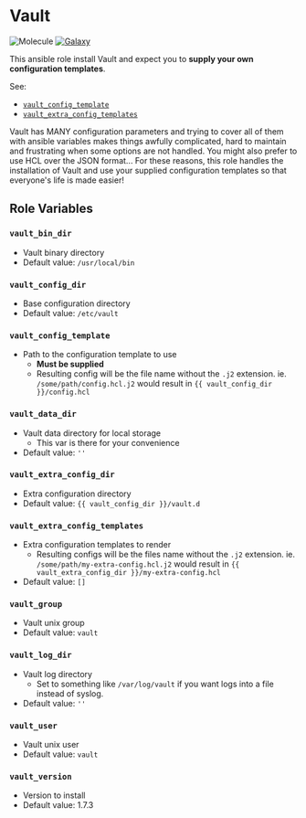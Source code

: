 # Vault

![Molecule](https://github.com/DaazKu/ansible-vault/actions/workflows/molecule.yml/badge.svg?branch=master&event=push)
[![Galaxy](https://img.shields.io/badge/Galaxy-ansible__vault-informational?logo=Ansible&logoColor=848c96)](https://galaxy.ansible.com/daazku/ansible_vault)

This ansible role install Vault and expect you to **supply your own configuration templates**.

See:
- [`vault_config_template`](#vault_config_template)
- [`vault_extra_config_templates`](#vault_extra_config_templates)

Vault has MANY configuration parameters and trying to cover all of them with ansible variables makes things awfully complicated,
hard to maintain and frustrating when some options are not handled. You might also prefer to use HCL over the JSON format...
For these reasons, this role handles the installation of Vault and use your supplied configuration templates so that everyone's life is made easier!

## Role Variables

### `vault_bin_dir`
- Vault binary directory
- Default value: `/usr/local/bin`

### `vault_config_dir`
- Base configuration directory
- Default value: `/etc/vault`

### `vault_config_template`
- Path to the configuration template to use
    - **Must be supplied**
    - Resulting config will be the file name without the `.j2` extension. ie. `/some/path/config.hcl.j2` would result in `{{ vault_config_dir }}/config.hcl`

### `vault_data_dir`
- Vault data directory for local storage
  - This var is there for your convenience
- Default value: `''`

### `vault_extra_config_dir`
- Extra configuration directory
- Default value: `{{ vault_config_dir }}/vault.d`

### `vault_extra_config_templates`
- Extra configuration templates to render
    - Resulting configs will be the files name without the `.j2` extension. ie. `/some/path/my-extra-config.hcl.j2` would result in `{{ vault_extra_config_dir }}/my-extra-config.hcl`
- Default value: `[]`

### `vault_group`
- Vault unix group
- Default value: `vault`

### `vault_log_dir`
- Vault log directory
  - Set to something like `/var/log/vault` if you want logs into a file instead of syslog.
- Default value: `''`

### `vault_user`
- Vault unix user
- Default value: `vault`

### `vault_version`
- Version to install
- Default value: 1.7.3
